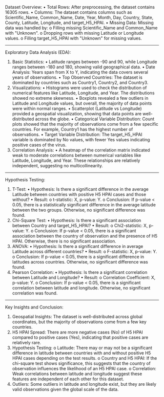 Dataset Overview:
•	Total Rows: After preprocessing, the dataset contains 16305 rows.
•	Columns: The dataset contains columns such as Scientific_Name, Common_Name, Date, Year, Month, Day, Country, State, County, Latitude, Longitude, and target_H5_HPAI.
•	Missing Data: Missing data was handled by:
o	Filling missing Scientific_Name and Common_Name with "Unknown".
o	Dropping rows with missing Latitude or Longitude values.
o	Filling target_H5_HPAI with "Unknown" for missing values.
________________________________________
Exploratory Data Analysis (EDA):
1. Basic Statistics:
•	Latitude ranges between -90 and 90, while Longitude ranges between -180 and 180, showing valid geographical data.
•	Date Analysis: Years span from X to Y, indicating the data covers several years of observations.
•	Top Observed Countries: The dataset is dominated by countries such as Country1, Country2, and Country3.
2. Visualizations:
•	Histograms were used to check the distribution of numerical features like Latitude, Longitude, and Year. The distributions showed no extreme skewness.
•	Boxplots revealed a few outliers in Latitude and Longitude values, but overall, the majority of data points were within normal ranges.
•	Scatterplot (Latitude vs Longitude) provided a geospatial visualization, showing that data points are well-distributed across the globe.
•	Categorical Variable Distribution: Count plots showed that the majority of observations come from a few specific countries. For example, Country1 has the highest number of observations.
•	Target Variable Distribution: The target_H5_HPAI variable is dominated by No values, with fewer Yes values indicating positive cases of the virus.
3. Correlation Analysis:
•	A heatmap of the correlation matrix indicated weak to moderate correlations between numerical variables like Latitude, Longitude, and Year. These relationships are relatively independent, suggesting no multicollinearity.
________________________________________
Hypothesis Testing:
1. T-Test:
•	Hypothesis: Is there a significant difference in the average Latitude between countries with positive H5 HPAI cases and those without?
•	Result:
o	t-statistic: X, p-value: Y.
o	Conclusion: If p-value < 0.05, there is a statistically significant difference in the average latitude between the two groups. Otherwise, no significant difference was found.
2. Chi-Square Test:
•	Hypothesis: Is there a significant association between Country and target_H5_HPAI?
•	Result:
o	Chi2-statistic: X, p-value: Y.
o	Conclusion: If p-value < 0.05, there is a significant association between the country of observation and the presence of H5 HPAI. Otherwise, there is no significant association.
3. ANOVA:
•	Hypothesis: Is there a significant difference in average Latitude across different countries?
•	Result:
o	F-statistic: X, p-value: Y.
o	Conclusion: If p-value < 0.05, there is a significant difference in latitudes across countries. Otherwise, no significant difference was found.
4. Pearson Correlation:
•	Hypothesis: Is there a significant correlation between Latitude and Longitude?
•	Result:
o	Correlation Coefficient: X, p-value: Y.
o	Conclusion: If p-value < 0.05, there is a significant correlation between latitude and longitude. Otherwise, no significant correlation was found.
________________________________________
Key Insights and Conclusion:
1.	Geospatial Insights: The dataset is well-distributed across global coordinates, but the majority of observations come from a few key countries.
2.	H5 HPAI Spread: There are more negative cases (No) of H5 HPAI compared to positive cases (Yes), indicating that positive cases are relatively rare.
3.	Hypothesis Testing:
o	Latitude: There may or may not be a significant difference in latitude between countries with and without positive H5 HPAI cases depending on the test results.
o	Country and H5 HPAI: If the chi-square test shows significance, this suggests that the country of observation influences the likelihood of an H5 HPAI case.
o	Correlation: Weak correlations between latitude and longitude suggest these features are independent of each other for this dataset.
4.	Outliers: Some outliers in latitude and longitude exist, but they are likely valid observations given the global scale of the data.

